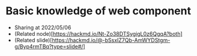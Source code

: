 # Basic knowledge of web component
- Sharing at 2022/05/06
- (Related node)[https://hackmd.io/Nt-Zo38DTSygigL0z6QgqA?both]
- (Related slide)[https://hackmd.io/@-bSsxIZ7Qb-AmWYDStgm-g/Byp4rmTBq?type=slide#/]
